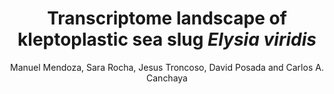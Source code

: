 <h1 align=center>
  Transcriptome landscape of kleptoplastic sea slug <i>Elysia viridis</i>
</h1>

<p align=center>
  Manuel Mendoza, Sara Rocha, Jesus Troncoso,
  David Posada and Carlos A. Canchaya
</p>